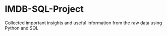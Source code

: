 # IMDB-SQL-Project
Collected important insights and useful information from the raw data using Python and SQL
